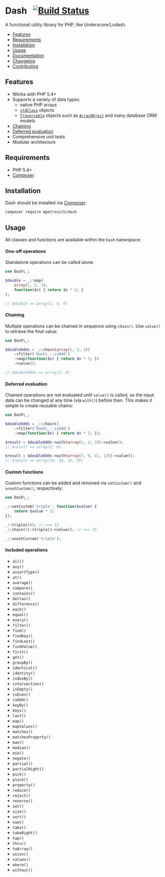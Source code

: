 Dash &nbsp; [![Build Status](https://travis-ci.org/mpetrovich/Dash.svg?branch=master)](https://travis-ci.org/mpetrovich/Dash)
====
A functional utility library for PHP, like Underscore/Lodash.

- [Features](#features)
- [Requirements](#requirements)
- [Installation](#installation)
- [Usage](#usage)
- [Documentation](docs/index.html)
- [Changelog](CHANGELOG.md)
- [Contributing](CONTRIBUTING.md)


Features
--------
- Works with PHP 5.4+
- Supports a variety of data types:
	- native PHP arrays
	- [`stdClass`](http://php.net/manual/en/reserved.classes.php) objects
	- [`Traversable`](http://php.net/manual/en/class.traversable.php) objects such as [`ArrayObject`](http://php.net/manual/en/class.arrayobject.php) and many database ORM models
- [Chaining](#chaining)
- [Deferred evaluation](#deferred-evaluation)
- Comprehensive unit tests
- Modular architecture


Requirements
------------
- PHP 5.4+
- [Composer](https://getcomposer.org/)


Installation
------------
Dash should be installed via [Composer](https://getcomposer.org/):
```sh
composer require mpetrovich/dash
```


Usage
-----
All classes and functions are available within the `Dash` namespace.


#### One-off operations
Standalone operations can be called alone:

```php
use Dash\_;

$double = _::map(
	array(1, 2, 3),
	function($n) { return $n * 2; }
);

// $double == array(2, 4, 6)
```


#### Chaining
Multiple operations can be chained in sequence using `chain()`. Use `value()` to retrieve the final value:

```php
use Dash\_;

$doubleOdds = _::chain(array(1, 2, 3))
	->filter('Dash\_::isOdd')
	->map(function($n) { return $n * 2; })
	->value();

// $doubleOdds == array(2, 6)
```


#### Deferred evaluation
Chained operations are not evaluated until `value()` is called, so the input data can be changed at any time (via `with()`) before then. This makes it simple to create reusable chains:
```php
use Dash\_;

$doubleOdds = _::chain()
	->filter('Dash\_::isOdd')
	->map(function($n) { return $n * 2; });

$result = $doubleOdds->with(array(1, 2, 3))->value();
// $result == array(2, 6)

$result = $doubleOdds->with(array(7, 9, 11, 13))->value();
// $result == array(14, 18, 22, 26)
```


#### Custom functions
Custom functions can be added and removed via `setCustom()` and `unsetCustom()`, respectively:
```php
use Dash\_;

_::setCustom('triple', function($value) {
	return $value * 3;
});

_::triple(4)); // === 12
_::chain(5)->triple()->value(); // === 15

_::unsetCustom('triple');
```


#### Included operations

 - `all()`
 - `any()`
 - `assertType()`
 - `at()`
 - `average()`
 - `compare()`
 - `contains()`
 - `deltas()`
 - `difference()`
 - `each()`
 - `equal()`
 - `every()`
 - `filter()`
 - `find()`
 - `findKey()`
 - `findLast()`
 - `findValue()`
 - `first()`
 - `get()`
 - `groupBy()`
 - `identical()`
 - `identity()`
 - `indexBy()`
 - `intersection()`
 - `isEmpty()`
 - `isEven()`
 - `isOdd()`
 - `keyBy()`
 - `keys()`
 - `last()`
 - `map()`
 - `mapValues()`
 - `matches()`
 - `matchesProperty()`
 - `max()`
 - `median()`
 - `min()`
 - `negate()`
 - `partial()`
 - `partialRight()`
 - `pick()`
 - `pluck()`
 - `property()`
 - `reduce()`
 - `reject()`
 - `reverse()`
 - `set()`
 - `size()`
 - `sort()`
 - `sum()`
 - `take()`
 - `takeRight()`
 - `tap()`
 - `thru()`
 - `toArray()`
 - `union()`
 - `values()`
 - `where()`
 - `without()`

